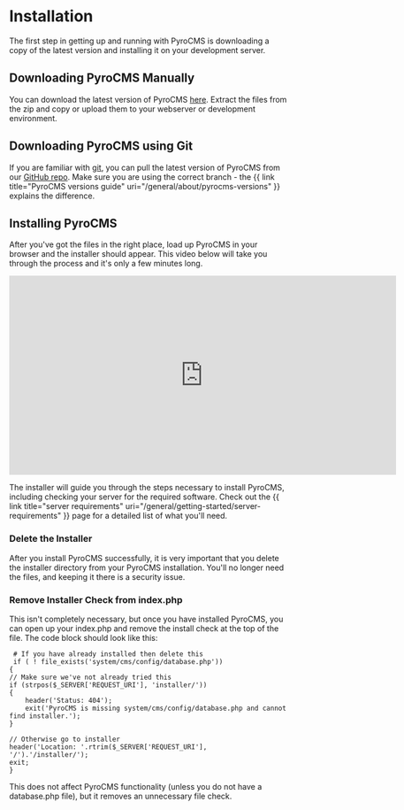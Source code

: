 # Installation

The first step in getting up and running with PyroCMS is downloading a copy of the latest version and installing it on your development server. 

## Downloading PyroCMS Manually

You can download the latest version of PyroCMS <a href="http://github.com/pyrocms/pyrocms/zipball/v{{ variables:current_version }}">here</a>. Extract the files from the zip and copy or upload them to your webserver or development environment.
 
## Downloading PyroCMS using Git

If you are familiar with [git](http://git-scm.com/), you can pull the latest version of PyroCMS from our [GitHub repo](https://github.com/pyrocms/pyrocms).  Make sure you 
are using the correct branch - the {{ link title="PyroCMS versions guide" uri="/general/about/pyrocms-versions" }} explains the difference.

## Installing PyroCMS

After you've got the files in the right place, load up PyroCMS in your browser and the installer should appear. This video below will take you through the process and it's only a few minutes long.

<iframe src="http://player.vimeo.com/video/33693492?title=0&amp;byline=0&amp;portrait=0&amp;color=ff9933" width="700" height="360" frameborder="0" webkitAllowFullScreen mozallowfullscreen allowFullScreen></iframe>  
  
The installer will guide you through the steps necessary to install PyroCMS, including checking your server for the required software. Check out the 
{{ link title="server requirements" uri="/general/getting-started/server-requirements" }} page for a detailed list of what you'll need.

### Delete the Installer

After you install PyroCMS successfully, it is very important that you delete the installer directory from your PyroCMS installation. You'll no longer need the files, and keeping it there is a security issue.

### Remove Installer Check from index.php

This isn't completely necessary, but once you have installed PyroCMS, you can open up your index.php and remove the install check at the top of the file. The code block should look like this:

     # If you have already installed then delete this
     if ( ! file_exists('system/cms/config/database.php'))
    {
	// Make sure we've not already tried this
	if (strpos($_SERVER['REQUEST_URI'], 'installer/'))
	{
		header('Status: 404');
		exit('PyroCMS is missing system/cms/config/database.php and cannot find installer.');
	}
	
	// Otherwise go to installer
	header('Location: '.rtrim($_SERVER['REQUEST_URI'], '/').'/installer/');
	exit;
    }

This does not affect PyroCMS functionality (unless you do not have a database.php file), but it removes an unnecessary file check.

